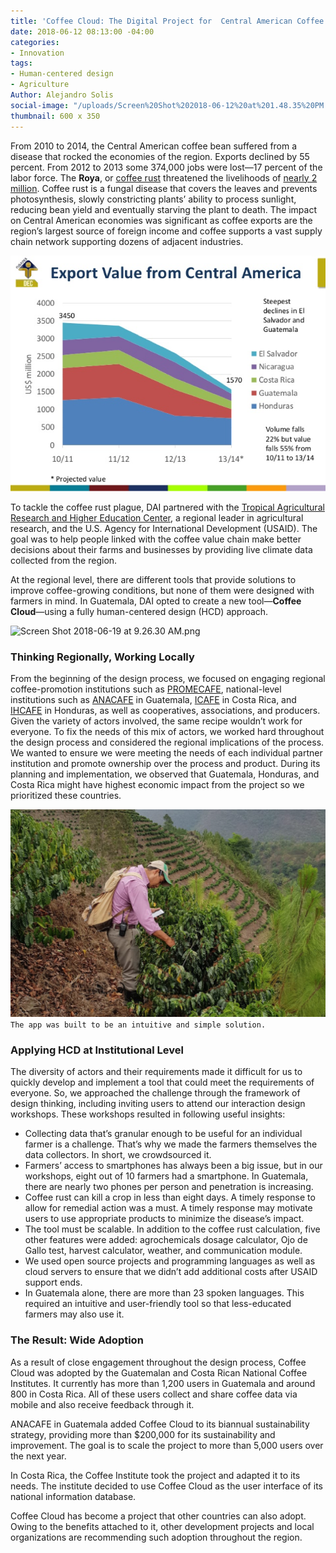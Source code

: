 ```yaml
---
title: 'Coffee Cloud: The Digital Project for  Central American Coffee Growers'
date: 2018-06-12 08:13:00 -04:00
categories:
- Innovation
tags:
- Human-centered design
- Agriculture
Author: Alejandro Solis
social-image: "/uploads/Screen%20Shot%202018-06-12%20at%201.48.35%20PM.png"
thumbnail: 600 x 350
---
```


From 2010 to 2014, the Central American coffee bean suffered from a disease that rocked the economies of the region. Exports declined by 55 percent. From 2012 to 2013 some 374,000 jobs were lost—17 percent of the labor force. The **Roya**, or [coffee rust](http://www.bbc.com/future/story/20171106-the-disease-that-could-change-how-we-drink-coffee) threatened the livelihoods of [nearly 2 million](https://www.oxfam.org/sites/www.oxfam.org/files/file_attachments/ib-coffee-rust-employment-collapse-central-america-140814-en.pdf). Coffee rust is a fungal disease that covers the leaves and prevents photosynthesis, slowly constricting plants’ ability to process sunlight, reducing bean yield and eventually starving the plant to death. The impact on Central American economies was significant as coffee exports are the region’s largest source of foreign income and coffee supports a vast supply chain network supporting dozens of adjacent industries.

<!--more-->

![chart-export.png](/uploads/chart-export.png)

To tackle the coffee rust plague, DAI partnered with the [Tropical Agricultural Research and Higher Education Center](https://www.catie.ac.cr/en/), a regional leader in agricultural research, and the U.S. Agency for International Development (USAID). The goal was to help people linked with the coffee value chain make better decisions about their farms and businesses by providing live climate data collected from the region.

At the regional level, there are different tools that provide solutions to improve coffee-growing conditions, but none of them were designed with farmers in mind. In Guatemala, DAI opted to create a new tool—**Coffee Cloud**—using a fully human-centered design (HCD) approach.

![Screen Shot 2018-06-19 at 9.26.30 AM.png](/uploads/Screen%20Shot%202018-06-19%20at%209.26.30%20AM.png)

### Thinking Regionally, Working Locally

From the beginning of the design process, we focused on engaging regional coffee-promotion institutions such as [PROMECAFE](http://promecafe.net/), national-level institutions such as [ANACAFE](http://www.anacafe.org) in Guatemala, [ICAFE](http://www.icafe.cr) in Costa Rica, and [IHCAFE](http://www.ihcafe.hn/) in Honduras, as well as cooperatives, associations, and producers. Given the variety of actors involved, the same recipe wouldn’t work for everyone. To fix the needs of this mix of actors, we worked hard throughout the design process and considered the regional implications of the process. We wanted to ensure we were meeting the needs of each individual partner institution and promote ownership over the process and product. During its planning and implementation, we observed that Guatemala, Honduras, and Costa Rica might have highest economic impact from the project so we prioritized these countries.

![5b2023af0e6f1a4882993938.png](/uploads/5b2023af0e6f1a4882993938.png)
`The app was built to be an intuitive and simple solution.`

### Applying HCD at Institutional Level

The diversity of actors and their requirements made it difficult for us to quickly develop and implement a tool that could meet the requirements of everyone. So, we approached the challenge through the framework of design thinking, including inviting users to attend our interaction design workshops. These workshops resulted in following useful insights:

* Collecting data that’s granular enough to be useful for an individual farmer is a challenge. That’s why we made the farmers themselves the data collectors. In short, we crowdsourced it.
* Farmers’ access to smartphones has always been a big issue, but in our workshops, eight out of 10 farmers had a smartphone. In Guatemala, there are nearly two phones per person and penetration is increasing.
* Coffee rust can kill a crop in less than eight days. A timely response to allow for remedial action was a must. A timely response may motivate users to use appropriate products to minimize the disease’s impact.
* The tool must be scalable. In addition to the coffee rust calculation, five other features were added: agrochemicals dosage calculator, Ojo de Gallo test, harvest calculator, weather, and communication module.
* We used open source projects and programming languages as well as cloud servers to ensure that we didn’t add additional costs after USAID support ends.
* In Guatemala alone, there are more than 23 spoken languages. This required an intuitive and user-friendly tool so that less-educated farmers may also use it.

### The Result: Wide Adoption

As a result of close engagement throughout the design process, Coffee Cloud was adopted by the Guatemalan and Costa Rican National Coffee Institutes. It currently has more than 1,200 users in Guatemala and around 800 in Costa Rica. All of these users collect and share coffee data via mobile and also receive feedback through it.

ANACAFE in Guatemala added Coffee Cloud to its biannual sustainability strategy, providing more than $200,000 for its sustainability and improvement. The goal is to scale the project to more than 5,000 users over the next year.

In Costa Rica, the Coffee Institute took the project and adapted it to its needs. The institute decided to use Coffee Cloud as the user interface of its national information database.

Coffee Cloud has become a project that other countries can also adopt. Owing to the benefits attached to it, other development projects and local organizations are recommending such adoption throughout the region.